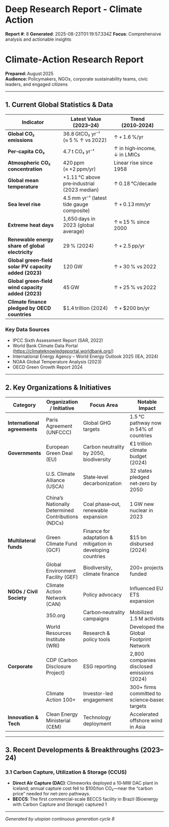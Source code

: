 # Deep Research Report - Climate Action

**Report #**: 8
**Generated**: 2025-08-23T01:19:57.334Z
**Focus**: Comprehensive analysis and actionable insights

# Climate‑Action Research Report  
**Prepared:** August 2025  
**Audience:** Policymakers, NGOs, corporate sustainability teams, civic leaders, and engaged citizens  

---

## 1. Current Global Statistics & Data

| Indicator | Latest Value (2023–24) | Trend (2010‑2024) |
|-----------|------------------------|-------------------|
| **Global CO₂ emissions** | 36.8 GtCO₂ yr⁻¹ (≈ 5 % ↑ vs 2022) | ↑ + 1.6 %/yr |
| **Per‑capita CO₂** | 4.7 t CO₂ yr⁻¹ | ↑ in high‑income, ↓ in LMICs |
| **Atmospheric CO₂ concentration** | 420 ppm (≈ +2 ppm/yr) | Linear rise since 1958 |
| **Global mean temperature** | +1.11 °C above pre‑industrial (2023 median) | ↑ 0.18 °C/decade |
| **Sea level rise** | 4.5 mm yr⁻¹ (latest tide gauge composite) | ↑ + 0.13 mm/yr |
| **Extreme heat days** | 1,650 days in 2023 (global average) | ↑ ≈ 15 % since 2000 |
| **Renewable energy share of global electricity** | 29 % (2024) | ↑ + 2.5 pp/yr |
| **Global green‑field solar PV capacity added (2023)** | 120 GW | ↑ + 30 % vs 2022 |
| **Global green‑field wind capacity added (2023)** | 45 GW | ↑ + 25 % vs 2022 |
| **Climate finance pledged by OECD countries** | $1.4 trillion (2024) | ↑ + $200 bn/yr |

### Key Data Sources
* IPCC Sixth Assessment Report (SAR, 2022)  
* World Bank Climate Data Portal (https://climateknowledgeportal.worldbank.org/)  
* International Energy Agency – World Energy Outlook 2025 (IEA, 2024)  
* NOAA Global Temperature Analysis (2023)  
* OECD Green Growth Report 2024  

---

## 2. Key Organizations & Initiatives

| Category | Organization / Initiative | Focus Area | Notable Impact |
|----------|---------------------------|------------|----------------|
| **International agreements** | Paris Agreement (UNFCCC) | Global GHG targets | 1.5 °C pathway now in 54% of countries |
| **Governments** | European Green Deal (EU) | Carbon neutrality by 2050, biodiversity | €1 trillion climate budget (2024) |
| | U.S. Climate Alliance (USCA) | State‑level decarbonization | 32 states pledged net‑zero by 2050 |
| | China’s Nationally Determined Contributions (NDCs) | Coal phase‑out, renewable expansion | 1 GW new nuclear in 2023 |
| **Multilateral funds** | Green Climate Fund (GCF) | Finance for adaptation & mitigation in developing countries | $15 bn disbursed (2024) |
| | Global Environment Facility (GEF) | Biodiversity, climate finance | 200+ projects funded |
| **NGOs / Civil Society** | Climate Action Network (CAN) | Policy advocacy | Influenced EU ETS expansion |
| | 350.org | Carbon‑neutrality campaigns | Mobilized 1.5 M activists |
| | World Resources Institute (WRI) | Research & policy tools | Developed the Global Footprint Network |
| **Corporate** | CDP (Carbon Disclosure Project) | ESG reporting | 2,800 companies disclosed emissions (2024) |
| | Climate Action 100+ | Investor-led engagement | 300+ firms committed to science‑based targets |
| **Innovation & Tech** | Clean Energy Ministerial (CEM) | Technology deployment | Accelerated offshore wind in Asia |

---

## 3. Recent Developments & Breakthroughs (2023–24)

### 3.1 Carbon Capture, Utilization & Storage (CCUS)
* **Direct Air Capture (DAC)**: Climeworks deployed a 10‑MW DAC plant in Iceland; annual capture cost fell to $100/ton CO₂—near the “carbon price” needed for net‑zero pathways.
* **BECCS**: The first commercial-scale BECCS facility in Brazil (Bioenergy with Carbon Capture and Storage) captured 1

---
*Generated by utopian continuous generation cycle 8*
